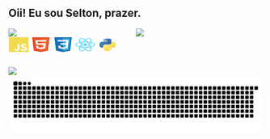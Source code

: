 ## Oii! Eu sou Selton, prazer.

<div>
  <img align = "left" width = 50% src ="https://github-readme-stats.vercel.app/api?username=selton-uy&show_icons=true&theme=tokyonight"/>
  <img align = "left" width = 50% src = "https://github-readme-stats.vercel.app/api/top-langs/?username=selton-uy&layout=compact&theme=tokyonight"/>
</div>


<div style="display: inline"><br>
  <img align="center" alt="Selton-Js" height="30" width="40" src="https://raw.githubusercontent.com/devicons/devicon/master/icons/javascript/javascript-plain.svg">
  <img align="center" alt="Selton-HTML" height="30" width="40" src="https://raw.githubusercontent.com/devicons/devicon/master/icons/html5/html5-original.svg">
  <img align="center" alt="Selton-CSS" height="30" width="40" src="https://raw.githubusercontent.com/devicons/devicon/master/icons/css3/css3-original.svg">
   <img align="center" alt="Selton-React" height="30" width="40" src="https://raw.githubusercontent.com/devicons/devicon/master/icons/react/react-original.svg">
  <img align="center" alt="Selton-Python" height="30" width="40" src="https://raw.githubusercontent.com/devicons/devicon/master/icons/python/python-original.svg">
</div>
  
  ##
 
<div> 
  <a href="https://www.linkedin.com/in/selton-uy" target="_blank"><img src="https://img.shields.io/badge/-LinkedIn-%230077B5?style=for-the-badge&logo=linkedin&logoColor=white" target="_blank"></a> 
</div>
<picture align="center">
  <source media="(prefers-color-scheme: dark)" srcset="https://raw.githubusercontent.com/selton-uy/selton-uy/output/github-contribution-grid-snake-dark.svg">
  <source media="(prefers-color-scheme: light)" srcset="https://raw.githubusercontent.com/selton-uy/selton-uy/output/github-contribution-grid-snake-dark.svg">
  <img align="center" alt="github contribution grid snake animation" src="https://raw.githubusercontent.com/selton-uy/selton-uy/output/github-contribution-grid-snake.svg">
</picture>
